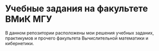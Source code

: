 Учебные задания на факультете ВМиК МГУ
======================================

В данном репозитории расположены мои решения учебных заданих, практикумов и прочего факультета Вычислительной математики и кибернетики.